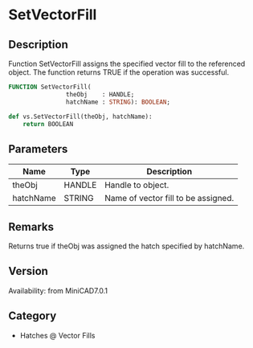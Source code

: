 # SetVectorFill

## Description
Function SetVectorFill assigns the specified vector fill to the referenced object. The function returns TRUE if the operation was successful.

```pascal
FUNCTION SetVectorFill(
				theObj    : HANDLE;
				hatchName : STRING): BOOLEAN;
```

```python
def vs.SetVectorFill(theObj, hatchName):
    return BOOLEAN
```

## Parameters
|Name|Type|Description|
|---|---|---|
|theObj|HANDLE|Handle to object.|
|hatchName|STRING|Name of vector fill to be assigned.|

## Remarks
Returns true if theObj was assigned the hatch specified by hatchName.

## Version
Availability: from MiniCAD7.0.1

## Category
* Hatches @ Vector Fills

